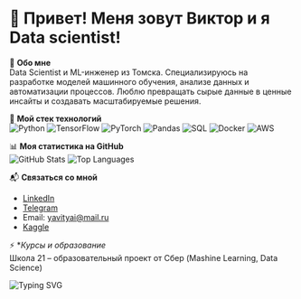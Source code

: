 # 👋 Привет! Меня зовут Виктор и я Data scientist!

🌟 **Обо мне**  
Data Scientist и ML-инженер из Томска. Специализируюсь на разработке моделей машинного обучения, анализе данных и автоматизации процессов. Люблю превращать сырые данные в ценные инсайты и создавать масштабируемые решения.

🔧 **Мой стек технологий**  
![Python](https://img.shields.io/badge/-Python-3776AB?style=flat&logo=python&logoColor=white)
![TensorFlow](https://img.shields.io/badge/-TensorFlow-FF6F00?style=flat&logo=tensorflow&logoColor=white)
![PyTorch](https://img.shields.io/badge/-PyTorch-EE4C2C?style=flat&logo=pytorch&logoColor=white)
![Pandas](https://img.shields.io/badge/-Pandas-150458?style=flat&logo=pandas&logoColor=white)
![SQL](https://img.shields.io/badge/-SQL-4479A1?style=flat&logo=postgresql&logoColor=white)
![Docker](https://img.shields.io/badge/-Docker-2496ED?style=flat&logo=docker&logoColor=white)
![AWS](https://img.shields.io/badge/-AWS-232F3E?style=flat&logo=amazon-aws&logoColor=white)

📊 **Моя статистика на GitHub**  
![GitHub Stats](https://github-readme-stats.vercel.app/api?username=yourusername&show_icons=true&theme=gruvbox)
![Top Languages](https://github-readme-stats.vercel.app/api/top-langs/?username=yourusername&layout=compact&theme=gruvbox)

📬 **Связаться со мной**  
- [LinkedIn](https://linkedin.com/in/victor-kinyakin-7663b330a)  
- [Telegram](https://t.me/@yavityai)  
- Email: yavityai@mail.ru 
- [Kaggle](https://kaggle.com/yavityai)  

⚡ **Курсы и образование*  
Школа 21 – образовательный проект от Сбер (Mashine Learning, Data Science)

![Typing SVG](https://readme-typing-svg.herokuapp.com?font=Fira+Code&size=18&color=00FF00&lines=Data+Scientist;ML+Engineer;Data+Storyteller)

<!--
**yavityai/yavityai** is a ✨ _special_ ✨ repository because its `README.md` (this file) appears on your GitHub profile.

Here are some ideas to get you started:

- 🔭 I’m currently working on ...
- 🌱 I’m currently learning ...
- 👯 I’m looking to collaborate on ...
- 🤔 I’m looking for help with ...
- 💬 Ask me about ...
- 📫 How to reach me: ...
- 😄 Pronouns: ...
- ⚡ Fun fact: ...
-->
